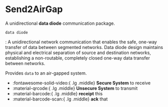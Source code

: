 # Send2AirGap

A unidirectional __data diode__ communication package.

`data diode`

: A unidirectional network communication that enables the safe, one-way transfer of data between segmented networks. Data diode design maintains physical and electrical separation of source and destination networks, establishing a non-routable, completely closed one-way data transfer between networks. 


Provides `data` to an air-gapped system.


<div class="grid cards" markdown>

- :fontawesome-solid-video:{ .lg .middle} __Secure System__ to receive
- :material-qrcode:{ .lg .middle} __Unsecure System__ to transmit
- :material-barcode:{ .lg .middle} __receipt__ this
- :material-barcode-scan:{ .lg .middle} __ack__ that

</div>
